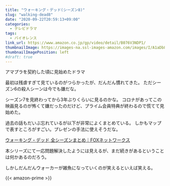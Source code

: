 ```yaml
---
title: "ウォーキング・デッド(シーズン8)"
slug: "walking-dead8"
date: "2020-09-22T20:59:13+09:00"
categories:
  - テレビドラマ
tags:
  - バイオレンス
link_url: https://www.amazon.co.jp/gp/video/detail/B076V3NDP1/
thumbnailImage: https://images-na.ssl-images-amazon.com/images/I/A1aDb8cZ3sL._SX300_.jpg
thumbnailImagePosition: left
#draft: true
---
```

アマプラを契約した頃に見始めたドラマ
<!--more-->
最初は残虐すぎて見ているのがつらかったが、だんだん慣れてきた。
ただシーズン6の殺人シーンは今でも嫌だな。

シーズン7を見終わってから3年ぶりくらいに見るのかな。
コロナがあってこの映画見るのが怖くて嫌だったのだけど、プライム会員特典が終わるので慌てて見始めた。

過去の話もだいぶ忘れているが以下が非常によくまとめている。
しかもマップで表すところがすごい。プレゼンの手法に使えそうだな。

[ウォーキング・デッド 全シーズンまとめ｜FOXネットワークス](https://tv.foxjapan.com/special-content/twd/)

本シリーズにて一応問題解決したようには見えるが、まだ続きがあるということは何かあるのだろう。

しかしだんだんウォーカーが雑魚になっていくのが笑えるといえば笑える。

{{< amazon-prime >}}

